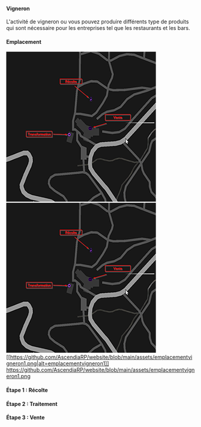 #### **Vigneron**
L'activité de vigneron ou vous pouvez produire différents type de produits qui sont nécessaire pour les entreprises tel que les restaurants et les bars. 

#### **Emplacement**
![Emplacement Vigneron](/assets/emplacementvigneron1.png)
![Emplacement Vigneron](https://github.com/AscendiaRP/website/blob/main/assets/emplacementvigneron1.png)
[[https://github.com/AscendiaRP/website/blob/main/assets/emplacementvigneron1.png|alt=emplacementvigneron1]]
https://github.com/AscendiaRP/website/blob/main/assets/emplacementvigneron1.png

#### **Étape 1 : Récolte**

#### **Étape 2 : Traitement**



#### **Étape 3 : Vente**


